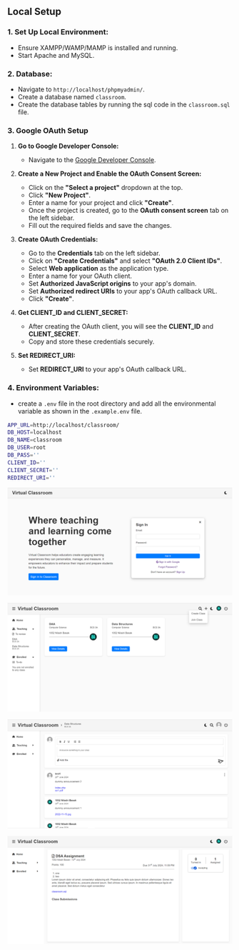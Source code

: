 ## Local Setup

### 1. Set Up Local Environment:

- Ensure XAMPP/WAMP/MAMP is installed and running.
- Start Apache and MySQL.

### 2. Database:

- Navigate to `http://localhost/phpmyadmin/`.
- Create a database named `classroom`.
- Create the database tables by running the sql code in the `classroom.sql` file.

### 3. Google OAuth Setup

1. **Go to Google Developer Console:**

   - Navigate to the [Google Developer Console](https://console.developers.google.com/).

2. **Create a New Project and Enable the OAuth Consent Screen:**

   - Click on the **"Select a project"** dropdown at the top.
   - Click **"New Project"**.
   - Enter a name for your project and click **"Create"**.
   - Once the project is created, go to the **OAuth consent screen** tab on the left sidebar.
   - Fill out the required fields and save the changes.

3. **Create OAuth Credentials:**

   - Go to the **Credentials** tab on the left sidebar.
   - Click on **"Create Credentials"** and select **"OAuth 2.0 Client IDs"**.
   - Select **Web application** as the application type.
   - Enter a name for your OAuth client.
   - Set **Authorized JavaScript origins** to your app's domain.
   - Set **Authorized redirect URIs** to your app's OAuth callback URL.
   - Click **"Create"**.

4. **Get CLIENT_ID and CLIENT_SECRET:**

   - After creating the OAuth client, you will see the **CLIENT_ID** and **CLIENT_SECRET**.
   - Copy and store these credentials securely.

5. **Set REDIRECT_URI:**

   - Set **REDIRECT_URI** to your app's OAuth callback URL.

### 4. Environment Variables:

- create a `.env` file in the root directory and add all the environmental variable as shown in the `.example.env` file.

```sh
APP_URL=http://localhost/classroom/
DB_HOST=localhost
DB_NAME=classroom
DB_USER=root
DB_PASS=''
CLIENT_ID=''
CLIENT_SECRET=''
REDIRECT_URI=''
```

![alt text](https://github.com/niladri-17/Virtual-Classroom/blob/main/readme-images/vc-index.png?raw=true)

![alt text](https://github.com/niladri-17/Virtual-Classroom/blob/main/readme-images/vc-home.png?raw=true)

![alt text](https://github.com/niladri-17/Virtual-Classroom/blob/main/readme-images/vc-class.png?raw=true)

![alt text](https://github.com/niladri-17/Virtual-Classroom/blob/main/readme-images/vc-submit.png?raw=true)
